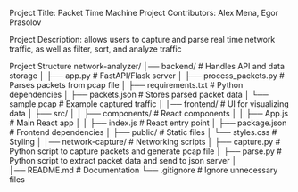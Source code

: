 Project Title: Packet Time Machine
Project Contributors: Alex Mena, Egor Prasolov

Project Description: allows users to capture and parse real time network traffic, as well as filter, sort, and analyze traffic

Project Structure
network-analyzer/
│── backend/                # Handles API and data storage
│   ├── app.py              # FastAPI/Flask server
│   ├── process_packets.py   # Parses packets from pcap file
│   ├── requirements.txt     # Python dependencies
│   ├── packets.json         # Stores parsed packet data
│   └── sample.pcap          # Example captured traffic
│
│── frontend/               # UI for visualizing data
│   ├── src/
│   │   ├── components/      # React components
│   │   ├── App.js          # Main React app
│   │   ├── index.js        # React entry point
│   ├── package.json        # Frontend dependencies
│   ├── public/             # Static files
│   └── styles.css          # Styling
│
│── network-capture/        # Networking scripts 
│   ├── capture.py          # Python script to capture packets and generate pcap file
│   ├── parse.py            # Python script to extract packet data and send to json server
│   
│── README.md               # Documentation
└── .gitignore              # Ignore unnecessary files
